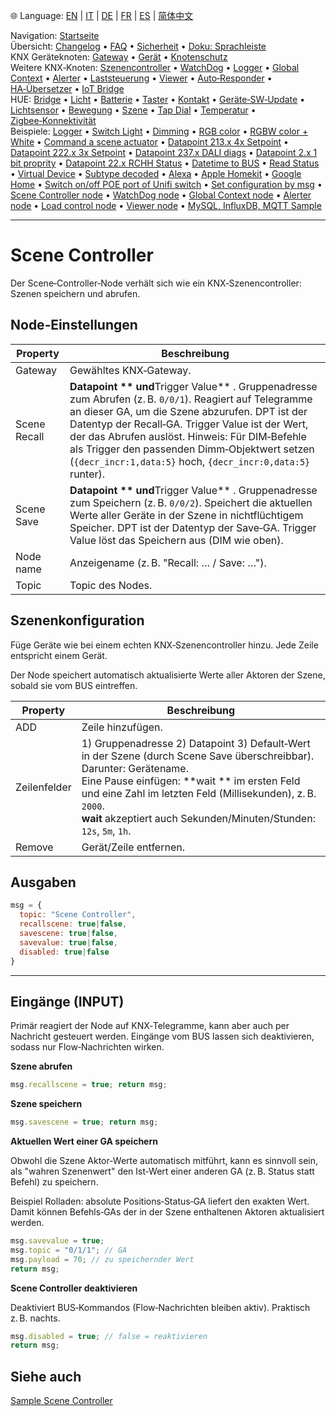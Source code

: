 🌐 Language: [EN](/node-red-contrib-knx-ultimate/wiki/SceneController-Configuration) | [IT](/node-red-contrib-knx-ultimate/wiki/it-SceneController-Configuration) | [DE](/node-red-contrib-knx-ultimate/wiki/de-SceneController-Configuration) | [FR](/node-red-contrib-knx-ultimate/wiki/fr-SceneController-Configuration) | [ES](/node-red-contrib-knx-ultimate/wiki/es-SceneController-Configuration) | [简体中文](/node-red-contrib-knx-ultimate/wiki/zh-CN-SceneController-Configuration)

<!-- NAV START -->
Navigation: [Startseite](https://supergiovane.github.io/node-red-contrib-knx-ultimate/wiki/de-Home)  
Übersicht: [Changelog](https://github.com/Supergiovane/node-red-contrib-knx-ultimate/blob/master/CHANGELOG.md) • [FAQ](https://supergiovane.github.io/node-red-contrib-knx-ultimate/wiki/de-FAQ-Troubleshoot) • [Sicherheit](https://supergiovane.github.io/node-red-contrib-knx-ultimate/wiki/de-SECURITY) • [Doku: Sprachleiste](https://supergiovane.github.io/node-red-contrib-knx-ultimate/wiki/de-Docs-Language-Bar)  
KNX Geräteknoten: [Gateway](https://supergiovane.github.io/node-red-contrib-knx-ultimate/wiki/de-Gateway-configuration) • [Gerät](https://supergiovane.github.io/node-red-contrib-knx-ultimate/wiki/de-Device) • [Knotenschutz](https://supergiovane.github.io/node-red-contrib-knx-ultimate/wiki/de-Protections)  
Weitere KNX‑Knoten: [Szenencontroller](https://supergiovane.github.io/node-red-contrib-knx-ultimate/wiki/de-SceneController-Configuration) • [WatchDog](https://supergiovane.github.io/node-red-contrib-knx-ultimate/wiki/de-WatchDog-Configuration) • [Logger](https://supergiovane.github.io/node-red-contrib-knx-ultimate/wiki/de-Logger-Configuration) • [Global Context](https://supergiovane.github.io/node-red-contrib-knx-ultimate/wiki/de-GlobalVariable) • [Alerter](https://supergiovane.github.io/node-red-contrib-knx-ultimate/wiki/de-Alerter-Configuration) • [Laststeuerung](https://supergiovane.github.io/node-red-contrib-knx-ultimate/wiki/de-LoadControl-Configuration) • [Viewer](https://supergiovane.github.io/node-red-contrib-knx-ultimate/wiki/de-knxUltimateViewer) • [Auto‑Responder](https://supergiovane.github.io/node-red-contrib-knx-ultimate/wiki/de-KNXAutoResponder) • [HA‑Übersetzer](https://supergiovane.github.io/node-red-contrib-knx-ultimate/wiki/de-HATranslator) • [IoT Bridge](https://supergiovane.github.io/node-red-contrib-knx-ultimate/wiki/de-IoT-Bridge-Configuration)  
HUE: [Bridge](https://supergiovane.github.io/node-red-contrib-knx-ultimate/wiki/de-HUE+Bridge+configuration) • [Licht](https://supergiovane.github.io/node-red-contrib-knx-ultimate/wiki/de-HUE+Light) • [Batterie](https://supergiovane.github.io/node-red-contrib-knx-ultimate/wiki/de-HUE+Battery) • [Taster](https://supergiovane.github.io/node-red-contrib-knx-ultimate/wiki/de-HUE+Button) • [Kontakt](https://supergiovane.github.io/node-red-contrib-knx-ultimate/wiki/de-HUE+Contact+sensor) • [Geräte‑SW‑Update](https://supergiovane.github.io/node-red-contrib-knx-ultimate/wiki/de-HUE+Device+software+update) • [Lichtsensor](https://supergiovane.github.io/node-red-contrib-knx-ultimate/wiki/de-HUE+Light+sensor) • [Bewegung](https://supergiovane.github.io/node-red-contrib-knx-ultimate/wiki/de-HUE+Motion) • [Szene](https://supergiovane.github.io/node-red-contrib-knx-ultimate/wiki/de-HUE+Scene) • [Tap Dial](https://supergiovane.github.io/node-red-contrib-knx-ultimate/wiki/de-HUE+Tapdial) • [Temperatur](https://supergiovane.github.io/node-red-contrib-knx-ultimate/wiki/de-HUE+Temperature+sensor) • [Zigbee‑Konnektivität](https://supergiovane.github.io/node-red-contrib-knx-ultimate/wiki/de-HUE+Zigbee+connectivity)  
Beispiele: [Logger](https://supergiovane.github.io/node-red-contrib-knx-ultimate/wiki/de-Logger-Sample) • [Switch Light](https://supergiovane.github.io/node-red-contrib-knx-ultimate/wiki/-Sample---Switch-light) • [Dimming](https://supergiovane.github.io/node-red-contrib-knx-ultimate/wiki/-Sample---Dimming) • [RGB color](https://supergiovane.github.io/node-red-contrib-knx-ultimate/wiki/-Sample---RGB-Color) • [RGBW color + White](https://supergiovane.github.io/node-red-contrib-knx-ultimate/wiki/-Sample---RGBW-Color-plus-White) • [Command a scene actuator](https://supergiovane.github.io/node-red-contrib-knx-ultimate/wiki/-Sample---Control-a-scene-actuator) • [Datapoint 213.x 4x Setpoint](https://supergiovane.github.io/node-red-contrib-knx-ultimate/wiki/-Sample---DPT213) • [Datapoint 222.x 3x Setpoint](https://supergiovane.github.io/node-red-contrib-knx-ultimate/wiki/-Sample---DPT222) • [Datapoint 237.x DALI diags](https://supergiovane.github.io/node-red-contrib-knx-ultimate/wiki/-Sample---DPT237) • [Datapoint 2.x 1 bit proprity](https://supergiovane.github.io/node-red-contrib-knx-ultimate/wiki/-Sample---DPT2) • [Datapoint 22.x RCHH Status](https://supergiovane.github.io/node-red-contrib-knx-ultimate/wiki/-Sample---DPT22) • [Datetime to BUS](https://supergiovane.github.io/node-red-contrib-knx-ultimate/wiki/-Sample---DateTime-to-BUS) • [Read Status](https://supergiovane.github.io/node-red-contrib-knx-ultimate/wiki/-Sample---Read-value-from-Device) • [Virtual Device](https://supergiovane.github.io/node-red-contrib-knx-ultimate/wiki/-Sample---Virtual-Device) • [Subtype decoded](https://supergiovane.github.io/node-red-contrib-knx-ultimate/wiki/-Sample---Subtype) • [Alexa](https://supergiovane.github.io/node-red-contrib-knx-ultimate/wiki/-Sample---Alexa) • [Apple Homekit](https://supergiovane.github.io/node-red-contrib-knx-ultimate/wiki/-Sample---Apple-Homekit) • [Google Home](https://supergiovane.github.io/node-red-contrib-knx-ultimate/wiki/-Sample---Google-Assistant) • [Switch on/off POE port of Unifi switch](https://supergiovane.github.io/node-red-contrib-knx-ultimate/wiki/-Sample---UnifiPOE) • [Set configuration by msg](https://supergiovane.github.io/node-red-contrib-knx-ultimate/wiki/-Sample-setConfig) • [Scene Controller node](https://supergiovane.github.io/node-red-contrib-knx-ultimate/wiki/Sample-Scene-Node) • [WatchDog node](https://supergiovane.github.io/node-red-contrib-knx-ultimate/wiki/-Sample---WatchDog) • [Global Context node](https://supergiovane.github.io/node-red-contrib-knx-ultimate/wiki/SampleGlobalContextNode) • [Alerter node](https://supergiovane.github.io/node-red-contrib-knx-ultimate/wiki/SampleAlerter) • [Load control node](https://supergiovane.github.io/node-red-contrib-knx-ultimate/wiki/SampleLoadControl) • [Viewer node](https://supergiovane.github.io/node-red-contrib-knx-ultimate/wiki/knxUltimateViewer) • [MySQL, InfluxDB, MQTT Sample](https://supergiovane.github.io/node-red-contrib-knx-ultimate/wiki/Sample-KNX2MQTT-KNX2MySQL-KNX2InfluxDB)
<!-- NAV END -->

---

# Scene Controller

Der Scene‑Controller‑Node verhält sich wie ein KNX‑Szenencontroller: Szenen speichern und abrufen.

## Node‑Einstellungen

| Property | Beschreibung |
|--|--|
| Gateway | Gewähltes KNX‑Gateway. |
| Scene Recall | **Datapoint ** und**Trigger Value** . Gruppenadresse zum Abrufen (z. B. `0/0/1`). Reagiert auf Telegramme an dieser GA, um die Szene abzurufen. DPT ist der Datentyp der Recall‑GA. Trigger Value ist der Wert, der das Abrufen auslöst. Hinweis: Für DIM‑Befehle als Trigger den passenden Dimm‑Objektwert setzen (`{decr_incr:1,data:5}` hoch, `{decr_incr:0,data:5}` runter). |
| Scene Save | **Datapoint ** und**Trigger Value** . Gruppenadresse zum Speichern (z. B. `0/0/2`). Speichert die aktuellen Werte aller Geräte in der Szene in nichtflüchtigem Speicher. DPT ist der Datentyp der Save‑GA. Trigger Value löst das Speichern aus (DIM wie oben). |
| Node name | Anzeigename (z. B. "Recall: … / Save: …"). |
| Topic | Topic des Nodes. |

## Szenenkonfiguration

Füge Geräte wie bei einem echten KNX‑Szenencontroller hinzu. Jede Zeile entspricht einem Gerät.

Der Node speichert automatisch aktualisierte Werte aller Aktoren der Szene, sobald sie vom BUS eintreffen.

| Property | Beschreibung |
|--|--|
| ADD | Zeile hinzufügen. |
| Zeilenfelder | 1) Gruppenadresse 2) Datapoint 3) Default‑Wert in der Szene (durch Scene Save überschreibbar). Darunter: Gerätename.<br/> Eine Pause einfügen: **wait ** im ersten Feld und eine Zahl im letzten Feld (Millisekunden), z. B. `2000`.<br/>**wait** akzeptiert auch Sekunden/Minuten/Stunden: `12s`, `5m`, `1h`. |
| Remove | Gerät/Zeile entfernen. |

## Ausgaben

```javascript
msg = {
  topic: "Scene Controller",
  recallscene: true|false,
  savescene: true|false,
  savevalue: true|false,
  disabled: true|false
}
```

---

## Eingänge (INPUT)

Primär reagiert der Node auf KNX‑Telegramme, kann aber auch per Nachricht gesteuert werden. Eingänge vom BUS lassen sich deaktivieren, sodass nur Flow‑Nachrichten wirken.

**Szene abrufen**

```javascript
msg.recallscene = true; return msg;
```

**Szene speichern**

```javascript
msg.savescene = true; return msg;
```

**Aktuellen Wert einer GA speichern**

Obwohl die Szene Aktor‑Werte automatisch mitführt, kann es sinnvoll sein, als "wahren Szenenwert" den Ist‑Wert einer anderen GA (z. B. Status statt Befehl) zu speichern.

Beispiel Rolladen: absolute Positions‑Status‑GA liefert den exakten Wert. Damit können Befehls‑GAs der in der Szene enthaltenen Aktoren aktualisiert werden.

```javascript
msg.savevalue = true;
msg.topic = "0/1/1"; // GA
msg.payload = 70; // zu speichernder Wert
return msg;
```

**Scene Controller deaktivieren**

Deaktiviert BUS‑Kommandos (Flow‑Nachrichten bleiben aktiv). Praktisch z. B. nachts.

```javascript
msg.disabled = true; // false = reaktivieren
return msg;
```

## Siehe auch

[Sample Scene Controller](/node-red-contrib-knx-ultimate/wiki/Sample-Scene-Node)
